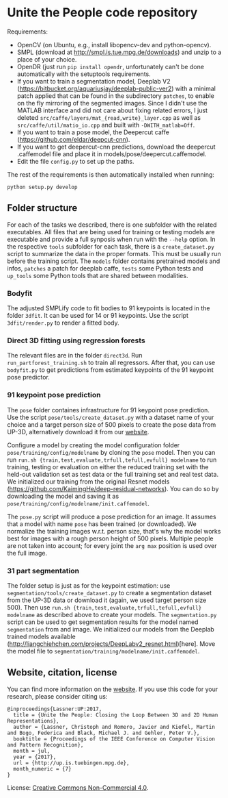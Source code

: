 # Unite the People code repository

Requirements:

* OpenCV (on Ubuntu, e.g., install libopencv-dev and python-opencv).
* SMPL (download at http://smpl.is.tue.mpg.de/downloads) and unzip to a 
  place of your choice.
* OpenDR (just run `pip install opendr`, unfortunately can't be done
  automatically with the setuptools requirements.
* If you want to train a segmentation model, Deeplab V2
  (https://bitbucket.org/aquariusjay/deeplab-public-ver2) with a minimal patch
  applied that can be found in the subdirectory `patches`, to enable on the fly
  mirroring of the segmented images. Since I didn't use the MATLAB interface and
  did not care about fixing related errors, I just deleted
  `src/caffe/layers/mat_{read,write}_layer.cpp` as well as
  `src/caffe/util/matio_io.cpp` and built with `-DWITH_matlab=Off`.
* If you want to train a pose model, the Deepercut caffe
  (https://github.com/eldar/deepcut-cnn).
* If you want to get deepercut-cnn predictions, download the deepercut
  .caffemodel file and place it in models/pose/deepercut.caffemodel.
* Edit the file `config.py` to set up the paths.

The rest of the requirements is then automatically installed when running:

```
python setup.py develop
```

## Folder structure

For each of the tasks we described, there is one subfolder with the related
executables. All files that are being used for training or testing models are
executable and provide a full synposis when run with the `--help` option. In the
respective `tools` subfolder for each task, there is a `create_dataset.py`
script to summarize the data in the proper formats. This must be usually run
before the training script. The `models` folder contains pretrained models and
infos, `patches` a patch for deeplab caffe, `tests` some Python tests and
`up_tools` some Python tools that are shared between modalities.

### Bodyfit

The adjusted SMPLify code to fit bodies to 91 keypoints is located in the folder
`3dfit`. It can be used for 14 or 91 keypoints. Use the script `3dfit/render.py`
to render a fitted body.

### Direct 3D fitting using regression forests

The relevant files are in the folder `direct3d`. Run
`run_partforest_training.sh` to train all regressors. After that, you can use
`bodyfit.py` to get predictions from estimated keypoints of the 91 keypoint pose
predictor.

### 91 keypoint pose prediction

The `pose` folder containes infrastructure for 91 keypoint pose prediction. Use
the script `pose/tools/create_dataset.py` with a dataset name of your choice and
a target person size of 500 pixels to create the pose data from UP-3D,
alternatively download it from our [website](http://up.is.tuebingen.mpg.de).

Configure a model by creating the model configuration folder
`pose/training/config/modelname` by cloning the `pose` model. Then you can run
`run.sh {train,test,evaluate,trfull,tefull,evfull} modelname` to run training,
testing or evaluation on either the reduced training set with the held-out
validation set as test data or the full training set and real test data. We
initialized our training from the original Resnet models
(https://github.com/KaimingHe/deep-residual-networks). You can do so by
downloading the model and saving it as
`pose/training/config/modelname/init.caffemodel`.


The `pose.py` script will produce a pose prediction for an image. It assumes
that a model with name `pose` has been trained (or downloaded). We normalize the
training images w.r.t. person size, that's why the model works best for images
with a rough person height of 500 pixels. Multiple people are not taken into
account; for every joint the `arg max` position is used over the full image.

### 31 part segmentation

The folder setup is just as for the keypoint estimation: use
`segmentation/tools/create_dataset.py` to create a segmentation dataset from the
UP-3D data or download it (again, we used target person size 500). Then use
`run.sh {train,test,evaluate,trfull,tefull,evfull} modelname` as described above
to create your models. The `segmentation.py` script can be used to get
segmentation results for the model named `segmentation` from and image. We
initialized our models from the Deeplab trained models available
(http://liangchiehchen.com/projects/DeepLabv2_resnet.html)[here]. Move the
model file to `segmentation/training/modelname/init.caffemodel`.

## Website, citation, license

You can find more information on the [website](http://up.is.tuebingen.mpg.de).
If you use this code for your research, please consider citing us:

```
@inproceedings{Lassner:UP:2017,
  title = {Unite the People: Closing the Loop Between 3D and 2D Human Representations},
  author = {Lassner, Christoph and Romero, Javier and Kiefel, Martin and Bogo, Federica and Black, Michael J. and Gehler, Peter V.},
  booktitle = {Proceedings of the IEEE Conference on Computer Vision and Pattern Recognition},
  month = jul,
  year = {2017},
  url = {http://up.is.tuebingen.mpg.de},
  month_numeric = {7}
}
```

License: [Creative Commons Non-Commercial 4.0](https://creativecommons.org/licenses/by-nc/4.0/).
